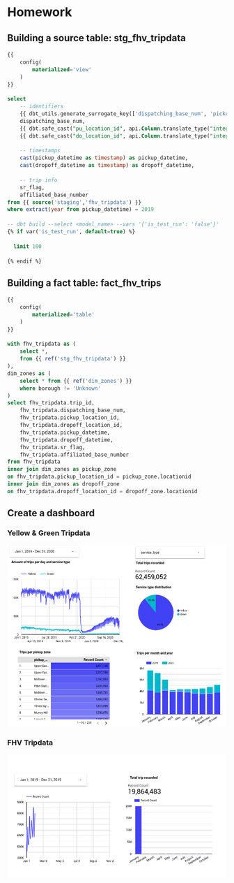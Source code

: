 # Homework

## Building a source table: stg_fhv_tripdata

```sql
{{
    config(
        materialized='view'
    )
}}

select
    -- identifiers
    {{ dbt_utils.generate_surrogate_key(['dispatching_base_num', 'pickup_datetime']) }} as trip_id,
    dispatching_base_num,
    {{ dbt.safe_cast("pu_location_id", api.Column.translate_type("integer")) }} as pickup_location_id,
    {{ dbt.safe_cast("do_location_id", api.Column.translate_type("integer")) }} as dropoff_location_id,

    -- timestamps
    cast(pickup_datetime as timestamp) as pickup_datetime,
    cast(dropoff_datetime as timestamp) as dropoff_datetime,
    
    -- trip info
    sr_flag,
    affiliated_base_number
from {{ source('staging','fhv_tripdata') }}
where extract(year from pickup_datetime) = 2019

-- dbt build --select <model_name> --vars '{'is_test_run': 'false'}'
{% if var('is_test_run', default=true) %}

  limit 100

{% endif %}
```

## Building a fact table: fact_fhv_trips
```sql
{{
    config(
        materialized='table'
    )
}}

with fhv_tripdata as (
    select *, 
    from {{ ref('stg_fhv_tripdata') }}
),  
dim_zones as (
    select * from {{ ref('dim_zones') }}
    where borough != 'Unknown'
)
select fhv_tripdata.trip_id, 
    fhv_tripdata.dispatching_base_num,
    fhv_tripdata.pickup_location_id,
    fhv_tripdata.dropoff_location_id,
    fhv_tripdata.pickup_datetime,
    fhv_tripdata.dropoff_datetime,
    fhv_tripdata.sr_flag,
    fhv_tripdata.affiliated_base_number
from fhv_tripdata
inner join dim_zones as pickup_zone
on fhv_tripdata.pickup_location_id = pickup_zone.locationid
inner join dim_zones as dropoff_zone
on fhv_tripdata.dropoff_location_id = dropoff_zone.locationid
```

## Create a dashboard

### Yellow & Green Tripdata
![image info](images/yellow_and_green_tripdata.png)


### FHV Tripdata
![image info](images/fhv_tripdata.png)
